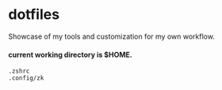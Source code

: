 # dotfiles
Showcase of my tools and customization for my own workflow.

#### current working directory is $HOME.

```
.zshrc
.config/zk
```